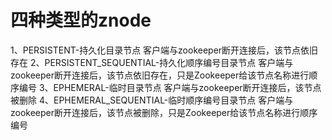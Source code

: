 # 四种类型的znode

1、PERSISTENT-持久化目录节点
客户端与zookeeper断开连接后，该节点依旧存在
2、PERSISTENT_SEQUENTIAL-持久化顺序编号目录节点
客户端与zookeeper断开连接后，该节点依旧存在，只是Zookeeper给该节点名称进行顺序编号
3、EPHEMERAL-临时目录节点
客户端与zookeeper断开连接后，该节点被删除
4、EPHEMERAL_SEQUENTIAL-临时顺序编号目录节点
客户端与zookeeper断开连接后，该节点被删除，只是Zookeeper给该节点名称进行顺序编号
